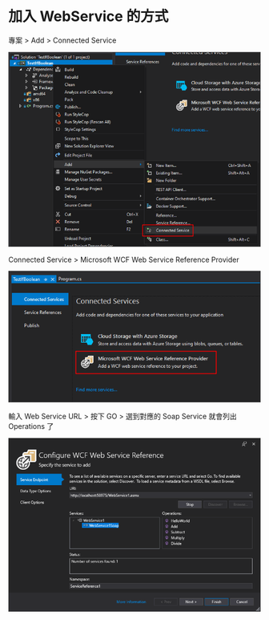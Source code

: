 # 加入 WebService 的方式


專案 > Add > Connected Service

![01](./_images/加入%20WebService%20的方式/01.png)

Connected Service > Microsoft WCF Web Service Reference Provider

![02](./_images/加入%20WebService%20的方式/02.png)

輸入 Web Service URL > 按下 GO > 選到對應的 Soap Service 就會列出 Operations 了

![03](./_images/加入%20WebService%20的方式/03.png)